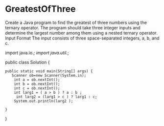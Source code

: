 # GreatestOfThree
Create a Java program to find the greatest of three numbers using the ternary operator. The program should take three integer inputs and determine the largest number among them using a nested ternary operator.  Input Format  The input consists of three space-separated integers, a, b, and c. 


import java.io.*;
import java.util.*;

public class Solution {

    public static void main(String[] args) {
       Scanner ob=new Scanner(System.in);
        int a = ob.nextInt();
        int b = ob.nextInt();
        int c = ob.nextInt();
        int larg1 = ( a > b ) ? a : b ;
         int larg2 = (larg1 > c ) ? larg1 : c;            
        System.out.println(larg2 );
 
    }
}
